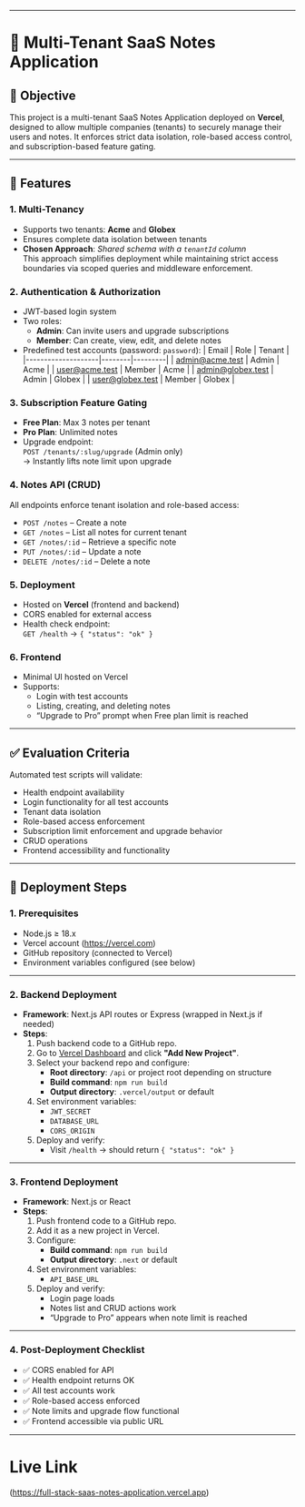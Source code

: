 
---

# 📝 Multi-Tenant SaaS Notes Application

## 🚀 Objective
This project is a multi-tenant SaaS Notes Application deployed on **Vercel**, designed to allow multiple companies (tenants) to securely manage their users and notes. It enforces strict data isolation, role-based access control, and subscription-based feature gating.

---

## 🧩 Features

### 1. Multi-Tenancy
- Supports two tenants: **Acme** and **Globex**
- Ensures complete data isolation between tenants
- **Chosen Approach**: _Shared schema with a `tenantId` column_  
  This approach simplifies deployment while maintaining strict access boundaries via scoped queries and middleware enforcement.

### 2. Authentication & Authorization
- JWT-based login system
- Two roles:
  - **Admin**: Can invite users and upgrade subscriptions
  - **Member**: Can create, view, edit, and delete notes
- Predefined test accounts (password: `password`):
  | Email               | Role   | Tenant  |
  |--------------------|--------|---------|
  | admin@acme.test     | Admin  | Acme    |
  | user@acme.test      | Member | Acme    |
  | admin@globex.test   | Admin  | Globex  |
  | user@globex.test    | Member | Globex  |

### 3. Subscription Feature Gating
- **Free Plan**: Max 3 notes per tenant
- **Pro Plan**: Unlimited notes
- Upgrade endpoint:  
  `POST /tenants/:slug/upgrade` (Admin only)  
  → Instantly lifts note limit upon upgrade

### 4. Notes API (CRUD)
All endpoints enforce tenant isolation and role-based access:
- `POST /notes` – Create a note
- `GET /notes` – List all notes for current tenant
- `GET /notes/:id` – Retrieve a specific note
- `PUT /notes/:id` – Update a note
- `DELETE /notes/:id` – Delete a note

### 5. Deployment
- Hosted on **Vercel** (frontend and backend)
- CORS enabled for external access
- Health check endpoint:  
  `GET /health` → `{ "status": "ok" }`

### 6. Frontend
- Minimal UI hosted on Vercel
- Supports:
  - Login with test accounts
  - Listing, creating, and deleting notes
  - “Upgrade to Pro” prompt when Free plan limit is reached

---

## ✅ Evaluation Criteria

Automated test scripts will validate:
- Health endpoint availability
- Login functionality for all test accounts
- Tenant data isolation
- Role-based access enforcement
- Subscription limit enforcement and upgrade behavior
- CRUD operations
- Frontend accessibility and functionality

---
## 🚀 Deployment Steps

### 1. Prerequisites
- Node.js ≥ 18.x
- Vercel account (https://vercel.com)
- GitHub repository (connected to Vercel)
- Environment variables configured (see below)

---

### 2. Backend Deployment
- **Framework**: Next.js API routes or Express (wrapped in Next.js if needed)
- **Steps**:
  1. Push backend code to a GitHub repo.
  2. Go to [Vercel Dashboard](https://vercel.com/dashboard) and click **"Add New Project"**.
  3. Select your backend repo and configure:
     - **Root directory**: `/api` or project root depending on structure
     - **Build command**: `npm run build`
     - **Output directory**: `.vercel/output` or default
  4. Set environment variables:
     - `JWT_SECRET`
     - `DATABASE_URL`
     - `CORS_ORIGIN`
  5. Deploy and verify:
     - Visit `/health` → should return `{ "status": "ok" }`

---

### 3. Frontend Deployment
- **Framework**: Next.js or React
- **Steps**:
  1. Push frontend code to a GitHub repo.
  2. Add it as a new project in Vercel.
  3. Configure:
     - **Build command**: `npm run build`
     - **Output directory**: `.next` or default
  4. Set environment variables:
     - `API_BASE_URL` 
  5. Deploy and verify:
     - Login page loads
     - Notes list and CRUD actions work
     - “Upgrade to Pro” appears when note limit is reached

---

### 4. Post-Deployment Checklist
- ✅ CORS enabled for API
- ✅ Health endpoint returns OK
- ✅ All test accounts work
- ✅ Role-based access enforced
- ✅ Note limits and upgrade flow functional
- ✅ Frontend accessible via public URL

---

# Live Link 
(https://full-stack-saas-notes-application.vercel.app)
